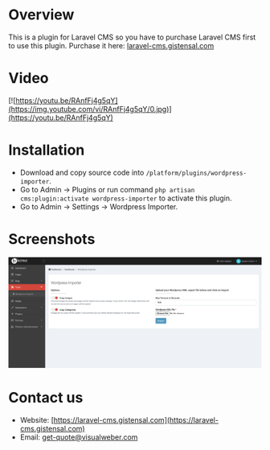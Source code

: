 # Overview
This is a plugin for Laravel CMS so you have to purchase Laravel CMS first to use this plugin. 
Purchase it here: [laravel-cms.gistensal.com](https://mailto:get-quote@visualweber.co)

# Video
[![https://youtu.be/RAnfFj4g5qY](https://img.youtube.com/vi/RAnfFj4g5qY/0.jpg)](https://youtu.be/RAnfFj4g5qY)

# Installation
- Download and copy source code into `/platform/plugins/wordpress-importer`.
- Go to Admin -> Plugins or run command `php artisan cms:plugin:activate wordpress-importer` to activate this plugin.
- Go to Admin -> Settings -> Wordpress Importer.

# Screenshots

![Screenshot](https://raw.githubusercontent.com/botble/wordpress-importer/master/public/images/screenshot.png)

# Contact us
- Website: [https://laravel-cms.gistensal.com](https://laravel-cms.gistensal.com)
- Email: [get-quote@visualweber.com](mailto:get-quote@visualweber.com)
